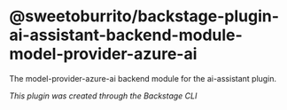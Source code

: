 # @sweetoburrito/backstage-plugin-ai-assistant-backend-module-model-provider-azure-ai

The model-provider-azure-ai backend module for the ai-assistant plugin.

_This plugin was created through the Backstage CLI_
